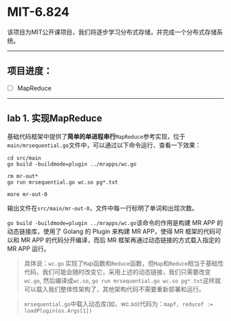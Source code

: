 # MIT-6.824
该项目为MIT公开课项目，我们将逐步学习分布式存储，并完成一个分布式存储系统。

***

## 项目进度：
- [ ] MapReduce

***
## lab 1. 实现MapReduce
基础代码框架中提供了**简单的单进程串行**`MapReduce`参考实现，位于`main/mrsequential.go`文件中，可以通过以下命令运行、查看一下效果：

```shell
cd src/main
go build -buildmode=plugin ../mrapps/wc.go

rm mr-out*
go run mrsequential.go wc.so pg*.txt

more mr-out-0
```
输出文件在`src/main/mr-out-0`，文件中每一行标明了单词和出现次数。

`go build -buildmode=plugin ../mrapps/wc.go`该命令的作用是构建 MR APP 的动态链接库，使用了 Golang 的 Plugin 来构建 MR APP，使得 MR 框架的代码可以和 MR APP 的代码分开编译，而后 MR 框架再通过动态链接的方式载入指定的 MR APP 运行。
> 具体说：`wc.go` 实现了`Ma`p函数和`Reduce`函数，但`Map`和`Reduce`相当于基础性代码，我们可能会随时改变它，采用上述的动态链接，我们只需要改变`wc.go`, 然后编译成`wc.so`, `go run mrsequential.go wc.so pg*.txt`这样就可以载入我们整体性架构了，其他架构代码不需要重新部署和运行。

> `mrsequential.go`中载入动态库(如，wc.so)代码为：`mapf, reducef := loadPlugin(os.Args[1])`